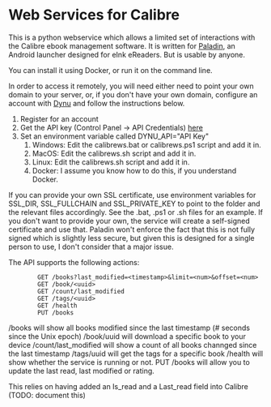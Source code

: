 # Web Services for Calibre

This is a python webservice which allows a limited set of interactions with the Calibre ebook management software.
It is written for [Paladin](https://github.com/hobleyd/paladin), an Android launcher designed for eInk eReaders. But is usable by anyone.

You can install it using Docker, or run it on the command line.

In order to access it remotely, you will need either need to point your own domain to your server, or,
if you don't have your own domain, configure an account with [Dynu](https://www.dynu.com) and follow the instructions below.

1. Register for an account
2. Get the API key (Control Panel -> API Credentials) [here](https://www.dynu.com/en-US/ControlPanel/APICredentials)
3. Set an environment variable called DYNU_API="API Key"
   1. Windows: Edit the calibrews.bat or calibrews.ps1 script and add it in.
   2. MacOS: Edit the calibrews.sh script and add it in.
   3. Linux: Edit the calibrews.sh script and add it in.
   4. Docker: I assume you know how to do this, if you understand Docker.

If you can provide your own SSL certificate, use environment variables for SSL_DIR, SSL_FULLCHAIN and SSL_PRIVATE_KEY to point to the
folder and the relevant files accordingly. See the .bat, .ps1 or .sh files for an example. If you don't want to provide your own, the
service will create a self-signed certificate and use that. Paladin won't enforce the fact that this is not fully signed which is
slightly less secure, but given this is designed for a single person to use, I don't consider that a major issue.

The API supports the following actions:
```
        GET /books?last_modified=<timestamp>&limit=<num>&offset=<num>
        GET /book/<uuid>
        GET /count/last_modified
        GET /tags/<uuid>
        GET /health
        PUT /books
```

/books will show all books modified since the last timestamp (# seconds since the Unix epoch)
/book/uuid will download a specific book to your device
/count/last_modified will show a count of all books channged since the last timestamp
/tags/uuid will get the tags for a specific book
/health will show whether the service is running or not.
PUT /books will allow you to update the last read, last modified or rating.

This relies on having added an Is_read and a Last_read field into Calibre (TODO: document this)
